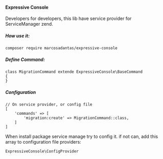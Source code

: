 #### Expressive Console

Developers for developers, this lib have service provider for ServiceManager zend.

##### How use it:
```
composer require marcosadantas/expressive-console
``` 
##### Define Command:
```
class MigrationCommand extende ExpressiveConsole\BaseCommand
{
}
```


##### Configuration
```
// On service provider, or config file
[
    'commands' => [
        'migration:create' => MigrationCommand::class,
    ]
]
```

When install package service manage try to config it. if not can, add this array to configuration file providers:
```
ExpressiveConsole\ConfigProvider
```
